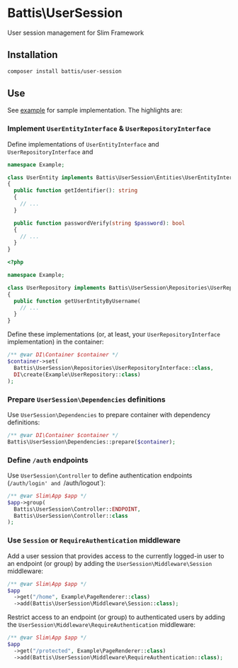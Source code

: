 # Battis\UserSession

User session management for Slim Framework

## Installation

```bash
composer install battis/user-session
```

## Use

See [example](example) for sample implementation. The highlights are:

### Implement `UserEntityInterface` & `UserRepositoryInterface`

Define implementations of `UserEntityInterface` and `UserRepositoryInterface` and

```php
namespace Example;

class UserEntity implements Battis\UserSession\Entities\UserEntityInterface
{
  public function getIdentifier(): string
  {
    // ...
  }

  public function passwordVerify(string $password): bool
  {
    // ...
  }
}
```

```php
<?php

namespace Example;

class UserRepository implements Battis\UserSession\Repositories\UserRepositoryInterface
{
  public function getUserEntityByUsername(
    // ...
  }
}
```

Define these implementations (or, at least, your `UserRepositoryInterface` implementation) in the container:

```php
/** @var DI\Container $container */
$container->set(
  Battis\UserSession\Repositories\UserRepositoryInterface::class,
  DI\create(Example\UserRepository::class)
);
```

### Prepare `UserSession\Dependencies` definitions

Use `UserSession\Dependencies` to prepare container with dependency definitions:

```php
/** @var DI\Container $container */
Battis\UserSession\Dependencies::prepare($container);
```

### Define `/auth` endpoints

Use `UserSession\Controller` to define authentication endpoints (`/auth/login' and `/auth/logout`):

```php
/** @var Slim\App $app */
$app->group(
  Battis\UserSession\Controller::ENDPOINT,
  Battis\UserSession\Controller::class
);
```

### Use `Session` or `RequireAuthentication` middleware

Add a user session that provides access to the currently logged-in user to an endpoint (or group) by adding the `UserSession\Middleware\Session` middleware:

```php
/** @var Slim\App $app */
$app
  ->get("/home", Example\PageRenderer::class)
  ->add(Battis\UserSession\Middleware\Session::class);
```

Restrict access to an endpoint (or group) to authenticated users by adding the `UserSession\Middleware\RequireAuthentication` middleware:

```php
/** @var Slim\App $app */
$app
  ->get("/protected", Example\PageRenderer::class)
  ->add(Battis\UserSession\Middleware\RequireAuthentication::class);
```
